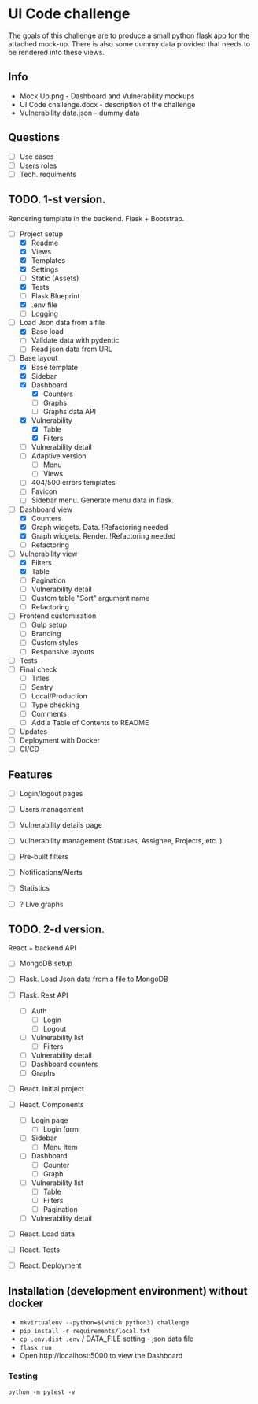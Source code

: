 # UI Code challenge
The goals of this challenge are to produce a small python flask app for the attached mock-up. There is also some dummy data provided that needs to be rendered into these views.

## Info
 - Mock Up.png - Dashboard and Vulnerability mockups
 - UI Code challenge.docx - description of the challenge
 - Vulnerability data.json - dummy data

## Questions
 - [ ] Use cases
 - [ ] Users roles
 - [ ] Tech. requiments

## TODO. 1-st version.
Rendering template in the backend. Flask + Bootstrap.
 - [ ] Project setup
    - [x] Readme
    - [x] Views
    - [x] Templates
    - [x] Settings
    - [ ] Static (Assets)
    - [x] Tests
    - [ ] Flask Blueprint
    - [x] .env file
    - [ ] Logging
 - [ ] Load Json data from a file
     - [x] Base load
     - [ ] Validate data with pydentic
     - [ ] Read json data from URL
 - [ ] Base layout
    - [x] Base template
    - [x] Sidebar
    - [x] Dashboard
        - [x] Counters
        - [ ] Graphs
        - [ ] Graphs data API
    - [x] Vulnerability
        - [x] Table
        - [x] Filters
    - [ ] Vulnerability detail
    - [ ] Adaptive version
      - [ ] Menu
      - [ ] Views
    - [ ] 404/500 errors templates
    - [ ] Favicon
    - [ ] Sidebar menu. Generate menu data in flask.
 - [ ] Dashboard view
    - [x] Counters
    - [x] Graph widgets. Data. !Refactoring needed
    - [x] Graph widgets. Render. !Refactoring needed
    - [ ] Refactoring
 - [ ] Vulnerability view
    - [x] Filters
    - [x] Table
    - [ ] Pagination
    - [ ] Vulnerability detail
    - [ ] Custom table "Sort" argument name
    - [ ] Refactoring
 - [ ] Frontend customisation
    - [ ] Gulp setup
    - [ ] Branding
    - [ ] Custom styles
    - [ ] Responsive layouts
 - [ ] Tests
 - [ ] Final check
    - [ ] Titles
    - [ ] Sentry
    - [ ] Local/Production
    - [ ] Type checking
    - [ ] Comments
    - [ ] Add a Table of Contents to README
 - [ ] Updates
 - [ ] Deployment with Docker
 - [ ] CI/CD

## Features
 - [ ] Login/logout pages
 - [ ] Users management
 - [ ] Vulnerability details page
 - [ ] Vulnerability management (Statuses, Assignee, Projects, etc..)
 - [ ] Pre-built filters
 - [ ] Notifications/Alerts
 - [ ] Statistics
 - [ ] ? Live graphs


## TODO. 2-d version.
React + backend API
 - [ ]  MongoDB setup
 - [ ]  Flask. Load Json data from a file to MongoDB
 - [ ]  Flask. Rest API
	 - [ ]  Auth
        - [ ] Login
        - [ ] Logout
	 - [ ]  Vulnerability list
        - [ ]  Filters
	 - [ ]  Vulnerability detail
	 - [ ]  Dashboard counters
	 - [ ]  Graphs
 - [ ]  React. Initial project
 - [ ]  React. Components
	 - [ ] Login page
        - [ ] Login form
	 - [ ] Sidebar
		 - [ ] Menu item
	 - [ ]  Dashboard
		 - [ ]  Counter
		 - [ ]  Graph
	 - [ ]  Vulnerability list
		 - [ ]  Table
		 - [ ]  Filters
         - [ ]  Pagination
	 - [ ]  Vulnerability detail
 - [ ]  React. Load data
 - [ ]  React. Tests
 - [ ]  React. Deployment


## Installation (development environment) without docker
 - ```mkvirtualenv --python=$(which python3) challenge```
 - ```pip install -r requirements/local.txt```
 - ```cp .env.dist .env``` / DATA_FILE setting - json data file
 - ```flask run```
 - Open http://localhost:5000 to view the Dashboard

### Testing
```python -m pytest -v```
